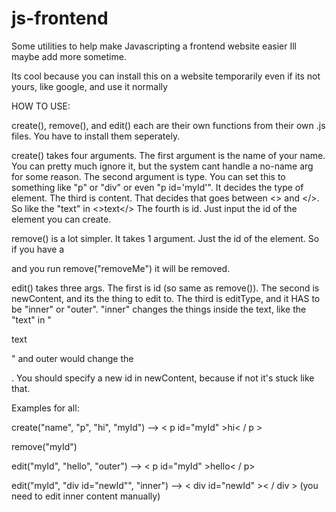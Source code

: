 # js-frontend
Some utilities to help make Javascripting a frontend website easier
Ill maybe add more sometime.

Its cool because you can install this on a website temporarily even if its not yours, like google, and use it normally


HOW TO USE:

 create(), remove(), and edit() each are their own functions from their own .js files. You have to install them seperately.
 
 create() takes four arguments. The first argument is the name of your name. You can pretty much ignore it, but the system cant handle a no-name arg for some reason.
 The second argument is type. You can set this to something like "p" or "div" or even "p id='myId'". It decides the type of element.
 The third is content. That decides that goes between <> and </>. So like the "text" in <>text</>
 The fourth is id. Just input the id of the element you can create.
 
 remove() is a lot simpler. It takes 1 argument. Just the id of the element. So if you have a <p id="removeMe"></p> and you run remove("removeMe") it will be removed.
 
 edit() takes three args. The first is id (so same as remove()).
 The second is newContent, and its the thing to edit to. The third is editType, and it HAS to be "inner" or "outer". "inner" changes the things inside the text, like the "text" in "<p>text</p>" and outer would change the <p>.
 You should specify a new id in newContent, because if not it's stuck like that.
 
 Examples for all:
 
 create("name", "p", "hi", "myId") --> < p  id="myId" >hi< / p >
 <br>
   
 remove("myId")
 <br>
   
 edit("myId", "hello", "outer") --> < p  id="myId" >hello< / p>
 <br>  
 
 edit("myId", "div id="newId"", "inner") --> < div  id="newId" >< / div > (you need to edit inner content manually)
